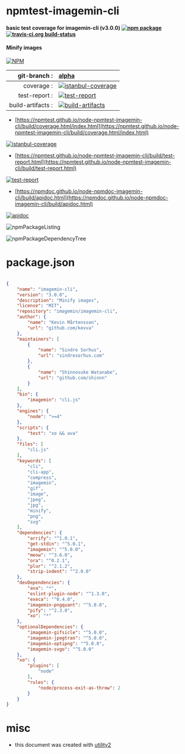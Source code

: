 # npmtest-imagemin-cli

#### basic test coverage for  imagemin-cli (v3.0.0)  [![npm package](https://img.shields.io/npm/v/npmtest-imagemin-cli.svg?style=flat-square)](https://www.npmjs.org/package/npmtest-imagemin-cli) [![travis-ci.org build-status](https://api.travis-ci.org/npmtest/node-npmtest-imagemin-cli.svg)](https://travis-ci.org/npmtest/node-npmtest-imagemin-cli)

#### Minify images

[![NPM](https://nodei.co/npm/imagemin-cli.png?downloads=true&downloadRank=true&stars=true)](https://www.npmjs.com/package/imagemin-cli)

| git-branch : | [alpha](https://github.com/npmtest/node-npmtest-imagemin-cli/tree/alpha)|
|--:|:--|
| coverage : | [![istanbul-coverage](https://npmtest.github.io/node-npmtest-imagemin-cli/build/coverage.badge.svg)](https://npmtest.github.io/node-npmtest-imagemin-cli/build/coverage.html/index.html)|
| test-report : | [![test-report](https://npmtest.github.io/node-npmtest-imagemin-cli/build/test-report.badge.svg)](https://npmtest.github.io/node-npmtest-imagemin-cli/build/test-report.html)|
| build-artifacts : | [![build-artifacts](https://npmtest.github.io/node-npmtest-imagemin-cli/glyphicons_144_folder_open.png)](https://github.com/npmtest/node-npmtest-imagemin-cli/tree/gh-pages/build)|

- [https://npmtest.github.io/node-npmtest-imagemin-cli/build/coverage.html/index.html](https://npmtest.github.io/node-npmtest-imagemin-cli/build/coverage.html/index.html)

[![istanbul-coverage](https://npmtest.github.io/node-npmtest-imagemin-cli/build/screenCapture.buildCi.browser.%252Ftmp%252Fbuild%252Fcoverage.lib.html.png)](https://npmtest.github.io/node-npmtest-imagemin-cli/build/coverage.html/index.html)

- [https://npmtest.github.io/node-npmtest-imagemin-cli/build/test-report.html](https://npmtest.github.io/node-npmtest-imagemin-cli/build/test-report.html)

[![test-report](https://npmtest.github.io/node-npmtest-imagemin-cli/build/screenCapture.buildCi.browser.%252Ftmp%252Fbuild%252Ftest-report.html.png)](https://npmtest.github.io/node-npmtest-imagemin-cli/build/test-report.html)

- [https://npmdoc.github.io/node-npmdoc-imagemin-cli/build/apidoc.html](https://npmdoc.github.io/node-npmdoc-imagemin-cli/build/apidoc.html)

[![apidoc](https://npmdoc.github.io/node-npmdoc-imagemin-cli/build/screenCapture.buildCi.browser.%252Ftmp%252Fbuild%252Fapidoc.html.png)](https://npmdoc.github.io/node-npmdoc-imagemin-cli/build/apidoc.html)

![npmPackageListing](https://npmtest.github.io/node-npmtest-imagemin-cli/build/screenCapture.npmPackageListing.svg)

![npmPackageDependencyTree](https://npmtest.github.io/node-npmtest-imagemin-cli/build/screenCapture.npmPackageDependencyTree.svg)



# package.json

```json

{
    "name": "imagemin-cli",
    "version": "3.0.0",
    "description": "Minify images",
    "license": "MIT",
    "repository": "imagemin/imagemin-cli",
    "author": {
        "name": "Kevin Mårtensson",
        "url": "github.com/kevva"
    },
    "maintainers": [
        {
            "name": "Sindre Sorhus",
            "url": "sindresorhus.com"
        },
        {
            "name": "Shinnosuke Watanabe",
            "url": "github.com/shinnn"
        }
    ],
    "bin": {
        "imagemin": "cli.js"
    },
    "engines": {
        "node": ">=4"
    },
    "scripts": {
        "test": "xo && ava"
    },
    "files": [
        "cli.js"
    ],
    "keywords": [
        "cli",
        "cli-app",
        "compress",
        "imagemin",
        "gif",
        "image",
        "jpeg",
        "jpg",
        "minify",
        "png",
        "svg"
    ],
    "dependencies": {
        "arrify": "^1.0.1",
        "get-stdin": "^5.0.1",
        "imagemin": "^5.0.0",
        "meow": "^3.6.0",
        "ora": "^0.2.1",
        "plur": "^2.1.2",
        "strip-indent": "^2.0.0"
    },
    "devDependencies": {
        "ava": "*",
        "eslint-plugin-node": "^1.3.0",
        "execa": "^0.4.0",
        "imagemin-pngquant": "^5.0.0",
        "pify": "^2.3.0",
        "xo": "*"
    },
    "optionalDependencies": {
        "imagemin-gifsicle": "^5.0.0",
        "imagemin-jpegtran": "^5.0.0",
        "imagemin-optipng": "^5.0.0",
        "imagemin-svgo": "^5.0.0"
    },
    "xo": {
        "plugins": [
            "node"
        ],
        "rules": {
            "node/process-exit-as-throw": 2
        }
    }
}
```



# misc
- this document was created with [utility2](https://github.com/kaizhu256/node-utility2)
